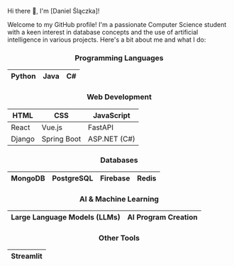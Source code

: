 Hi there 👋, I'm [Daniel Ślączka]!

Welcome to my GitHub profile! I'm a passionate Computer Science student with a keen interest in database concepts and the use of artificial intelligence in various projects. Here's a bit about me and what I do:

<div align="center">

### Programming Languages



| Python | Java | C# |
|--------|------|----|

### Web Development



| HTML | CSS | JavaScript |
|------|-----|------------|
| React | Vue.js | FastAPI |
| Django | Spring Boot | ASP.NET (C#) |


### Databases



| MongoDB | PostgreSQL | Firebase | Redis |
|---------|------------|----------|-------|


### AI & Machine Learning



| Large Language Models (LLMs) | AI Program Creation |
|------------------------------|---------------------|



### Other Tools



| Streamlit |
|-----------|

</div>
